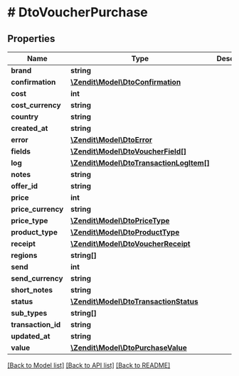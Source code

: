 # # DtoVoucherPurchase

## Properties

Name | Type | Description | Notes
------------ | ------------- | ------------- | -------------
**brand** | **string** |  |
**confirmation** | [**\Zendit\Model\DtoConfirmation**](DtoConfirmation.md) |  | [optional]
**cost** | **int** |  |
**cost_currency** | **string** |  |
**country** | **string** |  |
**created_at** | **string** |  |
**error** | [**\Zendit\Model\DtoError**](DtoError.md) |  | [optional]
**fields** | [**\Zendit\Model\DtoVoucherField[]**](DtoVoucherField.md) |  |
**log** | [**\Zendit\Model\DtoTransactionLogItem[]**](DtoTransactionLogItem.md) |  |
**notes** | **string** |  |
**offer_id** | **string** |  |
**price** | **int** |  |
**price_currency** | **string** |  |
**price_type** | [**\Zendit\Model\DtoPriceType**](DtoPriceType.md) |  |
**product_type** | [**\Zendit\Model\DtoProductType**](DtoProductType.md) |  |
**receipt** | [**\Zendit\Model\DtoVoucherReceipt**](DtoVoucherReceipt.md) |  | [optional]
**regions** | **string[]** |  | [optional]
**send** | **int** |  |
**send_currency** | **string** |  |
**short_notes** | **string** |  |
**status** | [**\Zendit\Model\DtoTransactionStatus**](DtoTransactionStatus.md) |  |
**sub_types** | **string[]** |  |
**transaction_id** | **string** |  |
**updated_at** | **string** |  |
**value** | [**\Zendit\Model\DtoPurchaseValue**](DtoPurchaseValue.md) |  | [optional]

[[Back to Model list]](../../README.md#models) [[Back to API list]](../../README.md#endpoints) [[Back to README]](../../README.md)
